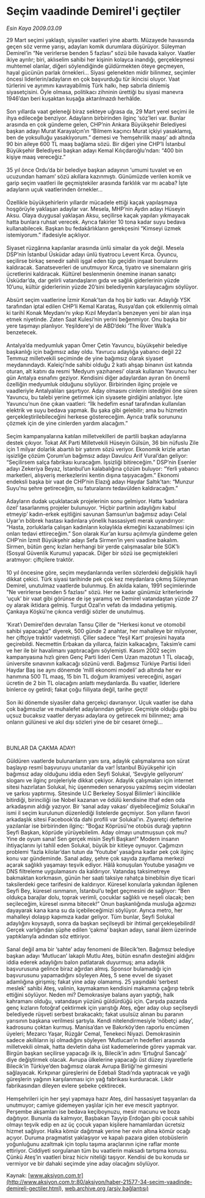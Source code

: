# Seçim vaadinde Demirel'i geçtiler

*Esin Kaya 2009.03.09*

<font class="agenda2NewsSpot">
 29 Mart seçimi yaklaştı, siyasiler vaatleri yine abarttı. Müzayede havasında geçen söz verme yarışı, adayları komik durumlara düşürüyor. Süleyman Demirel’in “Ne verirlerse benden 5 fazlası” sözü bile havada kalıyor.
</font>
<font class="newsDetail">
 Vaatler ikiye ayrılır; biri, aklıselim sahibi her kişinin kolayca inandığı, gerçekleşmesi muhtemel olanlar, diğeri söylendiğinde güldürmekten öteye geçmeyen, hayal gücünün parlak örnekleri... Siyasi gelenekten midir bilinmez, seçimler öncesi liderlerin/adayların en çok başvurduğu tür ikincisi oluyor. Vaat türlerini ve ayrımını kavrayabilmiş Türk halkı, hep sabırla dinlemiş siyasetçisini. Öyle olmasa, politikacı zihninin ürettiği bu siyasi manevra 1946’dan beri kuşaktan kuşağa aktarılmazdı herhâlde.
 <br/>
 <br/>
 Son yıllarda vaat geleneği biraz sekteye uğrasa da, 29 Mart yerel seçimi ile ihya edileceğe benziyor. Adayların birbirinden ilginç ‘söz’leri var. Bunlar arasında en çok gündeme gelen, CHP’nin Ankara Büyükşehir Belediyesi başkan adayı Murat Karayalçın’ın “Bilmem kaçıncı Murat içkiyi yasaklamış, ben de yoksulluğu yasaklıyorum.” demesi ve ‘hemşehrilik maaşı’ adı altında 90 bin aileye 600 TL maaş bağlama sözü. Bir diğeri yine CHP’li İstanbul Büyükşehir Belediyesi başkan adayı Kemal Kılıçdaroğlu’ndan: “400 bin kişiye maaş vereceğiz.”
 <br/>
 <br/>
 35 yıl önce Ordu’da bir belediye başkan adayının ‘umumi tuvalet ve en ucuzundan hamam’ sözü akıllara kazınmıştı. Günümüzde verilen komik ve garip seçim vaatleri ile geçmiştekiler arasında farklılık var mı acaba? İşte adayların uçuk vaatlerinden örnekler…
 <br/>
 <br/>
 Özellikle büyükşehirlerin yıllardır mücadele ettiği kaçak yapılaşmaya hoşgörüyle yaklaşan adaylar var. Mesela, MHP’nin Aydın adayı Hüseyin Aksu. Olaya duygusal yaklaşan Aksu, seçilirse kaçak yapıları yıkmayacak hatta bunlara ruhsat verecek. Ayrıca fakirler 10 tona kadar suyu bedava kullanabilecek. Başkan bu fedakârlıkların gerekçesini “Kimseyi üzmek istemiyorum.” ifadesiyle açıklıyor.
 <br/>
 <br/>
 Siyaset rüzgârına kapılanlar arasında ünlü simalar da yok değil. Mesela DSP’nin İstanbul Üsküdar adayı ünlü tiyatrocu Levent Kırca. Oyuncu, seçilirse birkaç senedir sahili işgal eden tüp geçidin inşaat borularını kaldıracak. Sanatseverleri de unutmuyor Kırca, tiyatro ve sinemaların giriş ücretlerini kaldıracak. Kültürel beslenmenin önemine inanan sanatçı Üsküdar’da, dar gelirli vatandaşların gıda ve sağlık giderlerinin yüzde 10’unu, kültür giderlerinin yüzde 20’sini belediyenin karşılayacağını söylüyor.
 <br/>
 <br/>
 Absürt seçim vaatlerine İzmir Konak’tan da hoş bir katkı var. Adaylığı YSK tarafından iptal edilen CHP’li Kemal Karataş, Rusya’dan çok etkilenmiş olmalı ki tarihî Konak Meydanı’nı yıkıp Kızıl Meydan’a benzeyen yeni bir alan inşa etmek niyetinde. Zaten Saat Kulesi’nin yerini beğenmiyor. Onu başka bir yere taşımayı planlıyor. Yeşildere’yi de ABD’deki ‘The River Walk’a benzetecek.
 <br/>
 <br/>
 Antalya’da medyumluk yapan Ömer Çetin Yavuncu, büyükşehir belediye başkanlığı için bağımsız aday oldu. Yavrucu adaylığa yabancı değil 22 Temmuz milletvekili seçiminde de yine bağımsız olarak siyaset meydanındaydı. Kaleiçi’nde sahibi olduğu 2 katlı ahşap binanın üst katında oturan, alt katını da resmi ‘Medyum yazıhanesi’ olarak kullanan Yavuncu her gün Antalya esnafını geziyor. Kendisini diğer adaylardan ayıran ön önemli özelliğin medyumluk olduğunu söylüyor. Birbirinden ilginç projele ve vaadleriyle Antalyalıları şaşırtıyor. Aday olmasını cinlerin istediğini öne süren Yavuncu, bu talebi yerine getirmek için siyasete girdiğini anlatıyor. İşte Yavuncu’nun öne çıkan vaatleri:  “İlk hedefim esnaf tarafından kullanılan elektrik ve suyu bedava yapmak. Bu şaka gibi gelebilir; ama bu hizmetin gerçekleştirilebileceğini herkese göstereceğim. Ayrıca trafik sorununu çözmek için de yine cinlerden yardım alacağım.”
 <br/>
 <br/>
 Seçim kampanyalarına katılan milletvekilleri de partili başkan adaylarına destek çıkıyor. Tokat AK Parti Milletvekili Hüseyin Gülsün, 36 bin nüfuslu Zile için 1 milyar dolarlık abartılı bir yatırım sözü veriyor. Ekonomik krizle artan işsizliğe çözüm Çorum’un bağımsız adayı Davulcu Arif Vural’dan geliyor: “Seçilirsem salça fabrikası kuracağım. İşsizliği bitireceğim.” DSP’nin Esenler adayı Zekeriya Beyaz, İstanbul’un kalabalığına çözüm buluyor: “Yerli yabancı marketleri, alışveriş merkezlerini kentin dışına taşıyacağım.” Ekonomi endeksli başka bir vaat de CHP’nin Elazığ adayı Haydar Saltık’tan: “Munzur Suyu’nu şehre getireceğim, su faturalarını tedavülden kaldıracağım.”
 <br/>
 <br/>
 Adayların dudak uçuklatacak projelerinin sonu gelmiyor. Hatta ‘kadınlara özel’ tasarlanmış projeler bulunuyor. ‘Hiçbir partinin adaylığını kabul etmeyip’ kadın-erkek eşitliğini savunan Samsun’un bağımsız adayı Celal Uyar’ın böbrek hastası kadınlara yönelik hassasiyeti merak uyandırıyor: “Hasta, zorluklarla çalışan kadınların kolaylıkla ekmeğini kazanabilmesi için onları tedavi ettireceğim.” Son olarak Kur’an kursu açılımıyla gündeme gelen CHP’nin İzmit Büyükşehir adayı Sefa Sirmen’in yeni vaadine bakalım. Sirmen, bütün genç kızları herhangi bir yerde çalışmasalar bile SGK’lı (Sosyal Güvenlik Kurumu) yapacak. Diğer bir sözü ise geçmiştekileri aratmıyor: çiftçilere traktör.
 <br/>
 <br/>
 10 yıl öncesine göre, seçim meydanlarında verilen sözlerdeki değişiklik hayli dikkat çekici. Türk siyasi tarihinde pek çok kez meydanlara çıkmış Süleyman Demirel, unutulmaz vaatlerde bulunmuş. En akılda kalanı, 1991 seçimlerinde "Ne verirlerse benden 5 fazlası" sözü. Her ne kadar günümüz kriterlerinde ‘uçuk’ bir vaat gibi görünse de işe yaramış ve Demirel vatandaştan yüzde 27 oy alarak iktidara gelmiş. Turgut Özal’ın vefatı da imdadına yetişmiş. Çankaya Köşkü’ne çıkınca verdiği sözler de unutulmuş.
 <br/>
 <br/>
 ‘Kırat’ı Demirel’den devralan Tansu Çiller de "Herkesi konut ve otomobil sahibi yapacağız" diyerek, 500 günde 2 anahtar, her mahalleye bir milyoner, her çiftçiye traktör vadetmişti. Çiller sadece ‘Yeşil Kart’ projesini hayata geçirebildi. Necmettin Erbakan da yıllarca, faizin kalkacağını, Taksim’e cami ve her ile bir havalimanı yaptıracağını söylemişti. Kasım 2002 seçim kampanyasına hızlı giren Genç Parti lideri Cem Uzan mazotun 1 TL olacağı, üniversite sınavının kalkacağı sözünü verdi. Bağımsız Türkiye Partisi lideri Haydar Baş ise aynı dönemde ‘millî ekonomi modeli’ adı altında her ev hanımına 500 TL maaş, 15 bin TL doğum ikramiyesi vereceğini, asgari ücretin de 2 bin TL olacağını anlattı meydanlarda. Bu vaatler, liderlere binlerce oy getirdi; fakat çoğu fiiliyata değil, tarihe geçti!
 <br/>
 <br/>
 Son iki dönemde siyasiler daha gerçekçi davranıyor. Uçuk vaatler ise daha çok bağımsızlar ve muhalefet adaylarından geliyor. Geçmişte olduğu gibi bu uçsuz bucaksız vaatler deryası adaylara oy getirecek mi bilinmez; ama onların gülünesi ve akıl dışı sözleri yine de bir cesaret örneği…
 <br/>
 <br/>
 <br/>
 <br/>
 BUNLAR DA ÇAKMA ADAY!
 <br/>
 <br/>
 Güldüren vaatlerde bulunanların yanı sıra, adaylık çalışmalarına son sürat başlayıp resmî başvuruyu unutanlar da var! İstanbul Büyükşehir için bağımsız aday olduğunu iddia eden Seyfi Solukal, ‘Sevgiyle geliyorum’ sloganı ve ilginç projeleriyle dikkat çekiyor. Adaylık çalışmaları için internet sitesi hazırlatan Solukal, hiç üşenmeden senaryosu yazılmış seçim videoları ve şarkısı yaptırmış. Sitesinde U.C Berkeley Sosyal Bilimler’i ikincilikle bitirdiği, birinciliği ise Nobel kazanan ve ödülü kendisine ithaf eden oda arkadaşının aldığı yazıyor. Bir ‘sanal aday vakası’ diyebileceğimiz Solukal’ın ismi il seçim kurulunun düzenlediği listelerde geçmiyor. Son yılların favori arkadaşlık sitesi Facebook’da dahi profili var Solukal’ın. Ziyaretçi defterine yazılanlar ise birbirinden ilginç: “Boğaz Köprüsü’ne otobüs durağı yaptırın Seyfi Başkan, köprüde yürüyebilelim. Aday olmayı unutmuşsun çok mu? Yine de oyum sana! Sen gerçek misin Seyfi Başkan!” Modern insanın ihtiyaçlarını iyi tahlil eden Solukal, büyük bir kitleye oynuyor. Çağımızın problemi ‘fazla kilolar’dan tutun da ‘Youtube’ yasağına kadar pek çok ilginç konu var gündeminde. Sanal aday, şehre çok sayıda zayıflama merkezi açarak sağlıklı yaşamayı teşvik ediyor. Hâlâ konuşulan Youtube yasağını ve DNS filtreleme uygulamasını da kaldırıyor. Vatandaş taksimetreye bakmaktan korkmasın, günün her saati taksiye rahatça binebilsin diye ticari taksilerdeki gece tarifesini de kaldırıyor. Küresel konularla yakından ilgilenen Seyfi Bey, küresel ısınmanın, İstanbul’u teğet geçmesini de sağlıyor: “Ben oldukça barajlar dolu, toprak verimli, çocuklar sağlıklı ve neşeli olacak; ben seçileceğim, küresel ısınma bitecek!” Onun başkanlığında musluğa ağzımızı dayayarak kana kana su da içebileceğimizi söylüyor. Ayrıca metro, her mahalleyi dolaşıp kapımıza kadar geliyor. Tüm bunlar, Seyfi Solukal adaylığını koysaydı, sonra da başkan seçilseydi bir ihtimal gerçekleşebilirdi! Gerçek varlığından şüphe edilen ‘çakma’ başkan adayı, sanal âlem üzerinde yaptıklarıyla adından söz ettiriyor.
 <br/>
 <br/>
 Sanal değil ama bir ‘sahte’ aday fenomeni de Bilecik’ten. Bağımsız belediye başkan adayı ‘Mutlucan’ lakaplı Mutlu Ateş, bütün esnafın desteğini aldığını iddia ederek adaylığını balon patlatarak duyurmuş; ama adaylık başvurusuna gelince biraz ağırdan almış. Sponsor bulamadığı için başvurusunu yapamadığını söyleyen Ateş, 5 sene evvel de siyaset adamlığına girişmiş; fakat yine aday olamamış. 25 yaşındaki ‘serbest meslek’ sahibi Ateş, valinin, kaymakamın kendisini makamına çağırıp tebrik ettiğini söylüyor. Neden mi? Demokrasiye balans ayarı yaptığı, halk kahramanı olduğu, vatandaşın yüzünü güldürdüğü için. Çarşıda pazarda genç kızların fotoğraf çektirmek için yarıştığı Ateş, eğer aday olup seçilseydi belediyede rüşveti serbest bırakacaktı; fakat usulsüz alınan bu paranın yarısının başkana verilmesi şartıyla. Kendi nitelendirmesiyle ‘nöbetçi aday’, kadrosunu çoktan kurmuş. Manisa’dan ve Bakırköy’den raporlu encümen üyeleri; Mezarcı Yaşar, Rüzgâr Cemal, Tenekeci Niyazi. Demokrasinin sadece akıllıların işi olmadığını söyleyen ‘Mutlucan’ın hedefleri arasında milletvekili olmak, hatta devletin daha üst kademelerinde görev yapmak var. Birgün başkan seçilirse yapacağı ilk iş, Bilecik’in adını ‘Ertuğrul Sancağı’ diye değiştirmek olacak. Avrupa ülkelerine yapacağı üst düzey ziyaretlerle Bilecik’in Türkiye’den bağımsız olarak Avrupa Birliği’ne girmesini sağlayacak. Kırkpınar güreşlerini de Edebali Stadı’nda yaptıracak ve yağlı güreşlerin yağının karşılanması için yağ fabrikası kurduracak. Likör fabrikasından dileyen evlere şebeke çektirecek.
 <br/>
 <br/>
 Hemşehrileri için her şeyi yapmaya hazır Ateş, dinî hassasiyet taşıyanları da unutmuyor; camiye gidemeyen yaşlılar için her eve mescit yaptırıyor. Perşembe akşamları ise bedava keçiboynuzu, mesir macunu ve boza dağıtıyor. Bununla da kalmıyor, Başbakan Tayyip Erdoğan gibi çocuk sahibi olmayı teşvik edip en az üç çocuk yapan kişilere hamamlardan ücretsiz hizmet sağlıyor. Halka kömür dağıtmak yerine her evin altına kömür ocağı açıyor. Duruma pragmatist yaklaşıyor ve kapalı pazara giden otobüslerin yoğunluğunu azaltmak için toplu taşıma araçlarının içine raflar monte ettiriyor. Ciddiyeti sorgulanan tüm bu vaatlerin maksadı tartışma konusu. Çünkü Ateş’in vaatleri biraz hiciv niteliği taşıyor. Kendisi de bu konuda sır vermiyor ve bir dahaki seçimde yine aday olacağını söylüyor.
 <br/>
</font>

Kaynak: [www.aksiyon.com.tr](http://www.aksiyon.com.tr:80/aksiyon/haber-21577-34-secim-vaadinde-demireli-gectiler.html), [web.archive.org (arşiv bağlantısı)](http://web.archive.org/web/20101009113001/http://www.aksiyon.com.tr:80/aksiyon/haber-21577-34-secim-vaadinde-demireli-gectiler.html)
